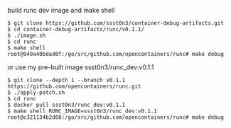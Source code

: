 build runc dev image and make shell

```
$ git clone https://github.com/ssst0n3/container-debug-artifacts.git
$ cd container-debug-artifacts/runc/v0.1.1/
$ ./image.sh
$ cd runc
$ make shell
root@949a40bdad0f:/go/src/github.com/opencontainers/runc# make debug
```

or use my pre-built image ssst0n3/runc_dev:v0.1.1

```
$ git clone --depth 1 --branch v0.1.1 https://github.com/opencontainers/runc.git
$ ./apply-patch.sh
$ cd runc
$ docker pull ssst0n3/runc_dev:v0.1.1
$ make shell RUNC_IMAGE=ssst0n3/runc_dev:v0.1.1
root@c321134b2d68:/go/src/github.com/opencontainers/runc# make debug
```
